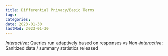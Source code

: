 ```yaml
---
title: Differential Privacy/Basic Terms
tags:
categories:
date: 2023-01-30
lastMod: 2023-01-30
---
```

*Interactive*: Queries run adaptively based on responses vs *Non-interactive*: Sanitized data / summary statistics released


